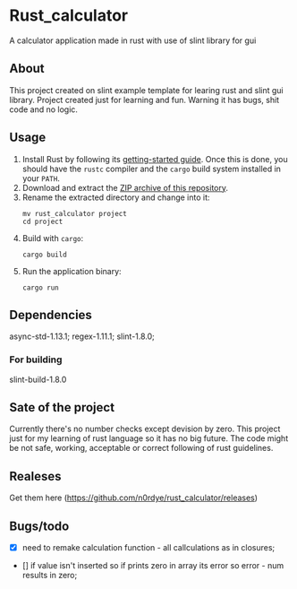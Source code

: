 # Rust_calculator

A calculator application made in rust with use of slint library for gui

## About
This project created on slint example template for learing rust and slint gui library.
Project created just for learning and fun. Warning it has bugs, shit code and no logic.

## Usage

1. Install Rust by following its [getting-started guide](https://www.rust-lang.org/learn/get-started).
   Once this is done, you should have the `rustc` compiler and the `cargo` build system installed in your `PATH`.
2. Download and extract the [ZIP archive of this repository](https://github.com/n0rdye/rust_calculator).
3. Rename the extracted directory and change into it:
    ```
    mv rust_calculator project
    cd project    
    ```
4. Build with `cargo`:
    ```
    cargo build
    ```
5. Run the application binary:
    ```
    cargo run
    ```

## Dependencies

async-std-1.13.1;
regex-1.11.1;
slint-1.8.0;

### For building

slint-build-1.8.0

## Sate of the project

Currently there's no number checks except devision by zero.
This project just for my learning of rust language so it has no big future.
The code might be not safe, working, acceptable or correct following of rust guidelines.

## Realeses

Get them here (https://github.com/n0rdye/rust_calculator/releases)


## Bugs/todo

- [x] need to remake calculation function - all callculations as in closures;

- [] if value isn't inserted so if prints zero in array its error so error - num results in zero;
